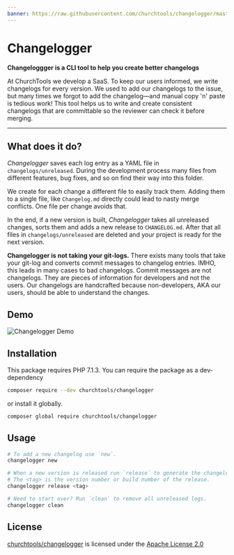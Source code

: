 ```yaml
---
banner: https://raw.githubusercontent.com/churchtools/changelogger/master/assets/banner.png
---
```


# Changelogger

**Changeloggger is a CLI tool to help you create better changelogs**

At ChurchTools we develop a SaaS. To keep our users informed, we write changelogs for every version. We used to add our changelogs to the issue, but many times we forgot to add the changelog—and manual copy 'n' paste is tedious work! This tool helps us to write and create consistent changelogs that are committable so the reviewer can check it before merging.

---

## What does it do?

_Changelogger_ saves each log entry as a YAML file in `changelogs/unreleased`. During the development process many files from different features, bug fixes, and so on find their way into this folder.

We create for each change a different file to easily track them. Adding them to a single file, like `Changelog.md` directly could lead to nasty merge conflicts. One file per change avoids that.

In the end, if a new version is built, _Changelogger_ takes all unreleased changes, sorts them and adds a new release to `CHANGELOG.md`. After that all files in `changelogs/unreleased` are deleted and your project is ready for the next version.

**Changelogger is not taking your git-logs.** There exists many tools that take your git-log and converts commit messages to changelog entries. IMHO, this leads in many cases to bad changelogs. Commit messages are not changelogs. They are pieces of information for developers and not the users. Our changelogs are handcrafted because non-developers, AKA our users, should be able to understand the changes.

## Demo

![Changelogger Demo](https://raw.githubusercontent.com/churchtools/changelogger/master/assets/changelogger-demo.gif)

## Installation

This package requires PHP 7.1.3.
You can require the package as a dev-dependency

```bash
composer require --dev churchtools/changelogger
```

or install it globally.

```bash
composer global require churchtools/changelogger
```

## Usage

```bash
# To add a new changelog use `new`.
changelogger new

# When a new version is released run `release` to generate the changelog.
# The <tag> is the version number or build number of the release.
changelogger release <tag>

# Need to start over? Run `clean` to remove all unreleased logs.
changelogger clean
```

## License

[churchtools/changelogger](https://github.com/churchtools/changelogger) is licensed under the
[Apache License 2.0](LICENSE)
